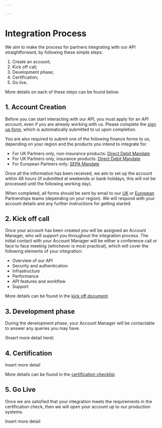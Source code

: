 ```yaml
---

---
```


# Integration Process

We aim to make the process for partners integrating with our API straightforward, by following these simple steps:

1. Create an account;
2. Kick off call;
3. Development phase;
4. Certification;
5. Go live.

More details on each of these steps can be found below.

## 1. Account Creation

Before you can start interacting with our API, you must apply for an *API account*, even if you are already working with us. Please complete the [sign up form](https://docs.google.com/forms/d/e/1FAIpQLSd1H4fp744DNt8mzwKt-7bh_xer3N2JbIHhNLRgUHwf2r9GZw/viewform?usp=sf_link), which is automatically submitted to us upon completion.

You are also required to submit one of the following finance forms to us, depending on your region and the products you intend to integrate for:

- For UK Partners only, non-insurance products: [Direct Debit Mandate](https://github.com/holidayextras/partner-api-docs/blob/master/site/hxapi/NEW%20DD%20MANDATE%20RBS%20HX.pdf)
- For UK Partners only, insurance products: [Direct Debit Mandate](https://github.com/holidayextras/partner-api-docs/blob/master/site/hxapi/NEW%20DD%20MANDATE%20RBS%20INS.pdf)
- For European Partners only: [SEPA Mandate](https://github.com/holidayextras/partner-api-docs/blob/master/site/hxapi/SEPA%20Basislastschriftmandat.pdf)

Once all the information has been received, we aim to set up the account within 48 hours (if submitted at weekends or bank holidays, this will not be processed until the following working day).

When completed, all forms should be sent by email to our [UK](mailto:sales@holidayextras.com) or [European](mailto:hxapi-contact@holidayextras.de) Partnerships teams (depending on your region). We will respond with your account details and any further instructions for getting started.

## 2. Kick off call

Once your account has been created you will be assigned an Account Manager, who will support you throughout the integration process. The initial contact with your Account Manager will be either a conference call or face to face meeting (whichever is most practical), which will cover the following elements of your integration:

- Overview of our API
- Security and authentication
- Infrastructure
- Performance
- API features and workflow
- Support

More details can be found in the [kick off document](https://docs.google.com/document/d/1dL6kF3_hpBIKeXeEUkehR22geAhpazD8V58EVSRrUKo/edit).

## 3. Development phase

During the development phase, your Account Manager will be contactable to answer any queries you may have.

(Insert more detail here)

## 4. Certification

Insert more detail

More details can be found in the [certification checklist](https://docs.google.com/document/d/1W8cAttcx9l8VPSY999p0TzmrWifJyqIi3shxZVcrYTE/edit).

## 5. Go Live

Once we are satisfied that your integration meets the requirements in the certification check, then we will open your account up to our production systems.

Insert more detail
